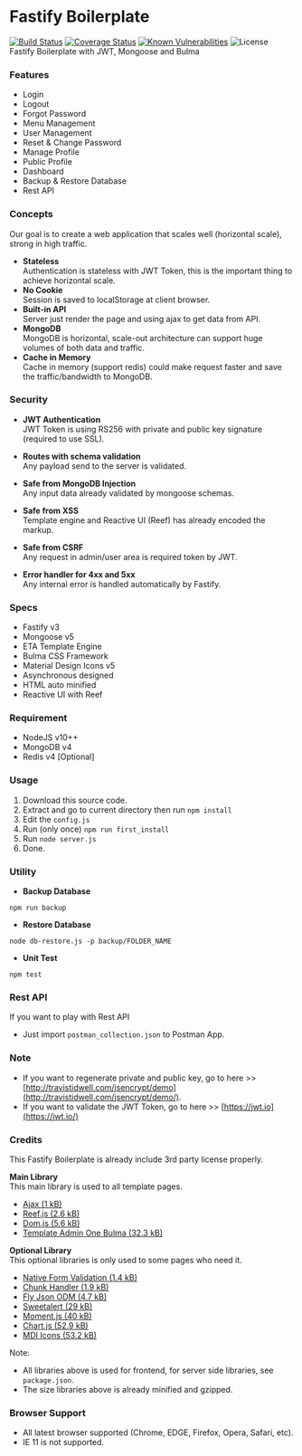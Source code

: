 # Fastify Boilerplate
[![Build Status](https://travis-ci.com/aalfiann/fastify-boilerplate.svg?branch=master)](https://travis-ci.com/aalfiann/fastify-boilerplate)
[![Coverage Status](https://coveralls.io/repos/github/aalfiann/fastify-boilerplate/badge.svg?branch=master)](https://coveralls.io/github/aalfiann/fastify-boilerplate?branch=master)
[![Known Vulnerabilities](https://snyk.io//test/github/aalfiann/fastify-boilerplate/badge.svg?targetFile=package.json)](https://snyk.io//test/github/aalfiann/fastify-boilerplate?targetFile=package.json)
![License](https://img.shields.io/github/license/aalfiann/fastify-boilerplate)    
Fastify Boilerplate with JWT, Mongoose and Bulma

### Features
- Login
- Logout
- Forgot Password
- Menu Management
- User Management
- Reset & Change Password
- Manage Profile
- Public Profile
- Dashboard
- Backup & Restore Database
- Rest API


### Concepts
Our goal is to create a web application that scales well (horizontal scale), strong in high traffic.

- **Stateless**  
  Authentication is stateless with JWT Token, this is the important thing to achieve horizontal scale.
- **No Cookie**  
  Session is saved to localStorage at client browser.
- **Built-in API**  
  Server just render the page and using ajax to get data from API.
- **MongoDB**  
  MongoDB is horizontal, scale-out architecture can support huge volumes of both data and traffic.
- **Cache in Memory**  
  Cache in memory (support redis) could make request faster and save the traffic/bandwidth to MongoDB.

### Security
- **JWT Authentication**  
  JWT Token is using RS256 with private and public key signature (required to use SSL).

- **Routes with schema validation**  
  Any payload send to the server is validated.

- **Safe from MongoDB Injection**  
  Any input data already validated by mongoose schemas.

- **Safe from XSS**  
  Template engine and Reactive UI (Reef) has already encoded the markup.

- **Safe from CSRF**  
  Any request in admin/user area is required token by JWT.

- **Error handler for 4xx and 5xx**  
  Any internal error is handled automatically by Fastify.

### Specs
- Fastify v3
- Mongoose v5
- ETA Template Engine
- Bulma CSS Framework
- Material Design Icons v5
- Asynchronous designed
- HTML auto minified
- Reactive UI with Reef

### Requirement
- NodeJS v10++
- MongoDB v4
- Redis v4 [Optional]

### Usage
1. Download this source code.
2. Extract and go to current directory then run `npm install`
3. Edit the `config.js`
4. Run (only once) `npm run first_install`
5. Run `node server.js`
6. Done.

### Utility
- **Backup Database**
```
npm run backup
```
- **Restore Database**
```
node db-restore.js -p backup/FOLDER_NAME
```
- **Unit Test**
```
npm test
```

### Rest API
If you want to play with Rest API
- Just import `postman_collection.json` to Postman App.

### Note
- If you want to regenerate private and public key, go to here >> [http://travistidwell.com/jsencrypt/demo](http://travistidwell.com/jsencrypt/demo/).
- If you want to validate the JWT Token, go to here >> [https://jwt.io](https://jwt.io/)

### Credits
This Fastify Boilerplate is already include 3rd party license properly.

**Main Library**  
This main library is used to all template pages.
- [Ajax (1 kB)](https://github.com/fdaciuk/ajax)
- [Reef.js (2.6 kB)](https://github.com/cferdinandi/reef)
- [Dom.js (5.6 kB)](https://github.com/aalfiann/dom.js)
- [Template Admin One Bulma (32.3 kB)](https://github.com/vikdiesel/admin-one-bulma-dashboard)

**Optional Library**  
This optional libraries is only used to some pages who need it.
- [Native Form Validation (1.4 kB)](https://github.com/aalfiann/native-form-validation)
- [Chunk Handler (1.9 kB)](https://github.com/aalfiann/chunk-handler)
- [Fly Json ODM (4.7 kB)](https://github.com/aalfiann/fly-json-odm)
- [Sweetalert (29 kB)](https://github.com/t4t5/sweetalert)
- [Moment.js (40 kB)](https://github.com/moment/moment)
- [Chart.js (52.9 kB)](https://github.com/chartjs/Chart.js)
- [MDI Icons (53.2 kB)](https://github.com/Templarian/MaterialDesign)

Note: 
- All libraries above is used for frontend, for server side libraries, see `package.json`.
- The size libraries above is already minified and gzipped.

### Browser Support
- All latest browser supported (Chrome, EDGE, Firefox, Opera, Safari, etc).
- IE 11 is not supported.
